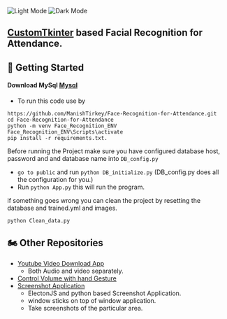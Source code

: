 ![Light Mode](https://github.com/ManishTirkey/Face-Recognition-for-Attendance-/blob/main/public/Project%20ScreenShots/Screenshot%20(67).png)
![Dark Mode](https://github.com/ManishTirkey/Face-Recognition-for-Attendance-/blob/main/public/Project%20ScreenShots/Screenshot%20(66).png) 


## [CustomTkinter](https://customtkinter.tomschimansky.com/documentation/) based Facial Recognition for Attendance.
## :seedling: Getting Started

#### Download MySql [Mysql](https://dev.mysql.com/downloads/installer/)

+ To run this code use by 
```
https://github.com/ManishTirkey/Face-Recognition-for-Attendance.git
cd Face-Recognition-for-Attendance
python -m venv Face_Recognition_ENV
Face_Recognition_ENV\Scripts\activate
pip install -r requirements.txt.
```
Before running the Project make sure you have configured database host, password and and database name into `DB_config.py`

+ `go to public` and run `python DB_initialize.py` (DB_config.py does all the configuration for you.)
+ Run `python App.py` this will run the program.

if something goes wrong you can clean the project by resetting the database and trained.yml and images.
```
python Clean_data.py
```

## :motorcycle: Other Repositories
- [Youtube Video Download App](https://github.com/ManishTirkey/Download_youtube_Videos)
  - Both Audio and video separately.
- [Control Volume with hand Gesture](https://github.com/ManishTirkey/Volume_control_opencv)
- [Screenshot Application](https://github.com/ManishTirkey/ScreenShot)
  - ElectonJS and python based Screenshot Application.
  - window sticks on top of window application.
  - Take screenshots of the particular area.
